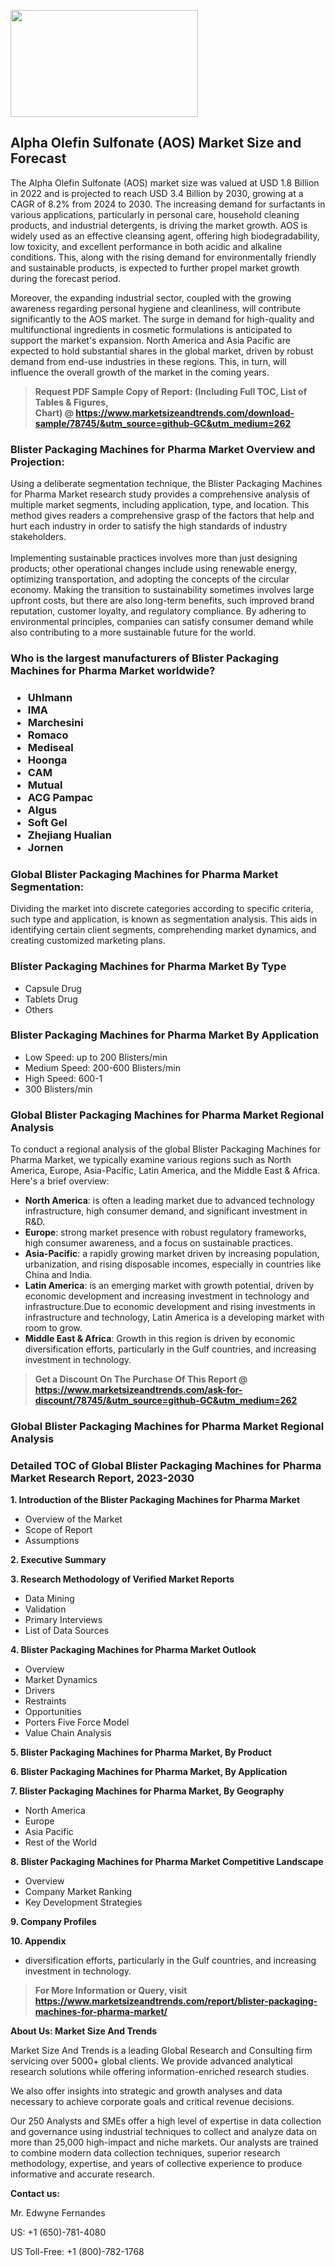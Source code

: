 <p><img class="alignnone size-medium wp-image-20088" src="https://ffe5etoiles.com/wp-content/uploads/2024/12/MST1-300x171.png" alt="" width="300" height="171" /></p><h2>Alpha Olefin Sulfonate (AOS) Market Size and Forecast</h2><p>The Alpha Olefin Sulfonate (AOS) market size was valued at USD 1.8 Billion in 2022 and is projected to reach USD 3.4 Billion by 2030, growing at a CAGR of 8.2% from 2024 to 2030. The increasing demand for surfactants in various applications, particularly in personal care, household cleaning products, and industrial detergents, is driving the market growth. AOS is widely used as an effective cleansing agent, offering high biodegradability, low toxicity, and excellent performance in both acidic and alkaline conditions. This, along with the rising demand for environmentally friendly and sustainable products, is expected to further propel market growth during the forecast period.</p><p>Moreover, the expanding industrial sector, coupled with the growing awareness regarding personal hygiene and cleanliness, will contribute significantly to the AOS market. The surge in demand for high-quality and multifunctional ingredients in cosmetic formulations is anticipated to support the market's expansion. North America and Asia Pacific are expected to hold substantial shares in the global market, driven by robust demand from end-use industries in these regions. This, in turn, will influence the overall growth of the market in the coming years.</p></p><blockquote id="" class=""><strong>Request PDF Sample Copy of Report: (Including Full TOC, List of Tables &amp; Figures, Chart)&nbsp;@&nbsp;<strong><a href="https://www.marketsizeandtrends.com/download-sample/78745/&utm_source=github-GC&utm_medium=262" target="_blank">https://www.marketsizeandtrends.com/download-sample/78745/&utm_source=github-GC&utm_medium=262</a></strong></strong></blockquote><h3 id="" class="">Blister Packaging Machines for Pharma Market&nbsp;Overview and Projection:</h3><p id="" class="">Using a deliberate segmentation technique, the Blister Packaging Machines for Pharma Market research study provides a comprehensive analysis of multiple market segments, including application, type, and location. This method gives readers a comprehensive grasp of the factors that help and hurt each industry in order to satisfy the high standards of industry stakeholders. <br /> <br />Implementing sustainable practices involves more than just designing products; other operational changes include using renewable energy, optimizing transportation, and adopting the concepts of the circular economy. Making the transition to sustainability sometimes involves large upfront costs, but there are also long-term benefits, such improved brand reputation, customer loyalty, and regulatory compliance. By adhering to environmental principles, companies can satisfy consumer demand while also contributing to a more sustainable future for the world.</p><h3 id="" class="">Who is the largest manufacturers of&nbsp;Blister Packaging Machines for Pharma Market worldwide?</h3><h3 class=""><p><ul><li>Uhlmann </li><li> IMA </li><li> Marchesini </li><li> Romaco </li><li> Mediseal </li><li> Hoonga </li><li> CAM </li><li> Mutual </li><li> ACG Pampac </li><li> Algus </li><li> Soft Gel </li><li> Zhejiang Hualian </li><li> Jornen</li></ul></p></h3><h3 id="" class="">Global&nbsp;Blister Packaging Machines for Pharma Market Segmentation:</h3><p id="" class="">Dividing the market into discrete categories according to specific criteria, such type and application, is known as segmentation analysis. This aids in identifying certain client segments, comprehending market dynamics, and creating customized marketing plans.</p><h3 id="" class="">Blister Packaging Machines for Pharma Market&nbsp;By Type</h3><p><p><ul><li>Capsule Drug </li><li> Tablets Drug </li><li> Others</p></li></ul></p></p><h3 id="" class="">Blister Packaging Machines for Pharma Market&nbsp;By Application</h3><p class=""><p><ul><li>Low Speed: up to 200 Blisters/min </li><li> Medium Speed: 200-600 Blisters/min </li><li> High Speed: 600-1 </li><li> 300 Blisters/min</li></ul></p></p><h3 id="" class="">Global Blister Packaging Machines for Pharma Market Regional Analysis</h3><p id="" class="">To conduct a regional analysis of the global Blister Packaging Machines for Pharma Market, we typically examine various regions such as North America, Europe, Asia-Pacific, Latin America, and the Middle East &amp; Africa. Here's a brief overview:</p><ul><li><strong>North America</strong>: is often a leading market due to advanced technology infrastructure, high consumer demand, and significant investment in R&amp;D.</li><li><strong>Europe</strong>: strong market presence with robust regulatory frameworks, high consumer awareness, and a focus on sustainable practices.</li><li><strong>Asia-Pacific</strong>: a rapidly growing market driven by increasing population, urbanization, and rising disposable incomes, especially in countries like China and India.</li><li><strong>Latin America</strong>: is an emerging market with growth potential, driven by economic development and increasing investment in technology and infrastructure.Due to economic development and rising investments in infrastructure and technology, Latin America is a developing market with room to grow.</li><li><strong>Middle East &amp; Africa</strong>: Growth in this region is driven by economic diversification efforts, particularly in the Gulf countries, and increasing investment in technology.</li></ul><blockquote id="" class=""><strong>Get a Discount On The Purchase Of This Report @ <strong><a href="https://www.marketsizeandtrends.com/ask-for-discount/78745/&utm_source=github-GC&utm_medium=262" target="_blank">https://www.marketsizeandtrends.com/ask-for-discount/78745/&utm_source=github-GC&utm_medium=262</a></strong></strong></blockquote><h3 id="" class="">Global Blister Packaging Machines for Pharma Market Regional Analysis</h3><h3 id="" class="">Detailed TOC of Global Blister Packaging Machines for Pharma Market Research Report, 2023-2030</h3><p id="" class=""><strong>1. Introduction of the Blister Packaging Machines for Pharma Market</strong></p><ul><li>Overview of the Market</li><li>Scope of Report</li><li>Assumptions</li></ul><p id="" class=""><strong>2. Executive Summary</strong></p><p id="" class=""><strong>3. Research Methodology of Verified Market Reports</strong></p><ul><li>Data Mining</li><li>Validation</li><li>Primary Interviews</li><li>List of Data Sources</li></ul><p id="" class=""><strong>4. Blister Packaging Machines for Pharma Market Outlook</strong></p><ul><li>Overview</li><li>Market Dynamics</li><li>Drivers</li><li>Restraints</li><li>Opportunities</li><li>Porters Five Force Model</li><li>Value Chain Analysis</li></ul><p id="" class=""><strong>5. Blister Packaging Machines for Pharma Market, By Product</strong></p><p id="" class=""><strong>6. Blister Packaging Machines for Pharma Market, By Application</strong></p><p id="" class=""><strong>7. Blister Packaging Machines for Pharma Market, By Geography</strong></p><ul><li>North America</li><li>Europe</li><li>Asia Pacific</li><li>Rest of the World</li></ul><p id="" class=""><strong>8. Blister Packaging Machines for Pharma Market Competitive Landscape</strong></p><ul><li>Overview</li><li>Company Market Ranking</li><li>Key Development Strategies</li></ul><p id="" class=""><strong>9. Company Profiles</strong></p><p id="" class=""><strong>10. Appendix</strong></p><ul><li>diversification efforts, particularly in the Gulf countries, and increasing investment in technology.</li></ul><blockquote id="" class=""><strong>For More Information or Query, visit <strong><strong><a href="https://www.marketsizeandtrends.com/report/blister-packaging-machines-for-pharma-market/" target="_blank">https://www.marketsizeandtrends.com/report/blister-packaging-machines-for-pharma-market/</a></strong></strong></strong></blockquote><p id="" class=""><strong>About Us: Market Size And Trends</strong></p><p id="" class="">Market Size And Trends is a leading Global Research and Consulting firm servicing over 5000+ global clients. We provide advanced analytical research solutions while offering information-enriched research studies.</p><p id="" class="">We also offer insights into strategic and growth analyses and data necessary to achieve corporate goals and critical revenue decisions.</p><p id="" class="">Our 250 Analysts and SMEs offer a high level of expertise in data collection and governance using industrial techniques to collect and analyze data on more than 25,000 high-impact and niche markets. Our analysts are trained to combine modern data collection techniques, superior research methodology, expertise, and years of collective experience to produce informative and accurate research.</p><p id="" class=""><strong>Contact us:</strong></p><p id="" class="">Mr. Edwyne Fernandes</p><p id="" class="">US: +1 (650)-781-4080</p><p id="" class="">US Toll-Free: +1 (800)-782-1768</p>
